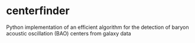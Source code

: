 # centerfinder
Python implementation of an efficient algorithm for the detection of baryon acoustic oscillation (BAO) centers from galaxy data
